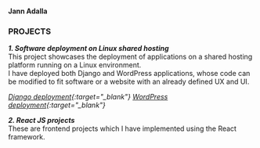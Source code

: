 #### Jann Adalla
### <b>PROJECTS</b>

***1. Software deployment on Linux shared hosting*** <br>
This project showcases the deployment of applications on a shared hosting platform running on a Linux environment. <br>
I have deployed both Django and WordPress applications, whose code can be modified to fit software or a website with an already defined UX and UI. 

*[Django deployment](https://froebelschool.co.ke/django){:target="_blank"}* 
*[WordPress deployment](https://froebelschool.co.ke/wordpress){:target="_blank"}*


***2. React JS projects*** <br>
These are frontend projects which I have implemented using the React framework.
